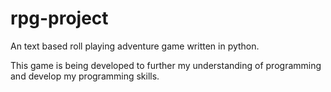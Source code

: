 # rpg-project
An text based roll playing adventure game written in python.

This game is being developed to further my understanding of programming and develop my programming skills.

